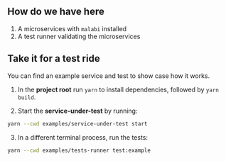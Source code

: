 ## How do we have here
1. A microservices with `malabi` installed 
2. A test runner validating the microservices 

## Take it for a test ride
You can find an example service and test to show case how it works.

1. In the **project root** run `yarn` to install dependencies, followed by `yarn build`.

2. Start the **service-under-test** by running:
```sh
yarn --cwd examples/service-under-test start
```
3. In a different terminal process, run the tests:
```sh
yarn --cwd examples/tests-runner test:example
```